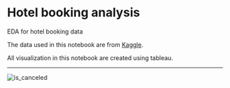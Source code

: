 # Hotel booking analysis
EDA for hotel booking data

The data used in this notebook are from [Kaggle](https://www.kaggle.com/jessemostipak/hotel-booking-demand).

All visualization in this notebook are created using tableau.

------------------------------------------------------------------------------------------------------------

![is_canceled](https://user-images.githubusercontent.com/71574316/124372004-34bc0400-dc55-11eb-8f96-cefd0f0bbbfb.PNG)
